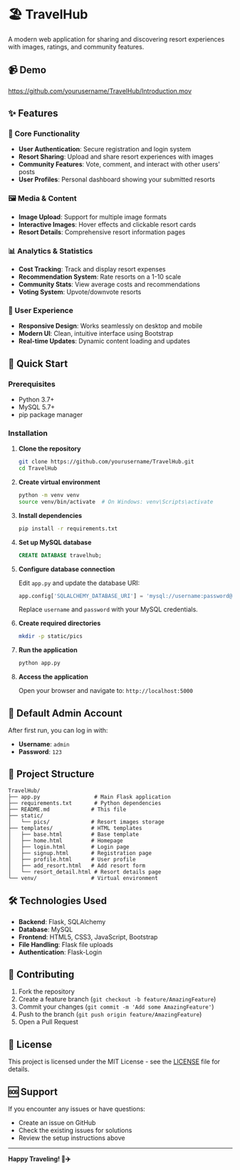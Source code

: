 # 🏖️ TravelHub

A modern web application for sharing and discovering resort experiences with images, ratings, and community features.

## 📹 Demo

https://github.com/yourusername/TravelHub/Introduction.mov

## ✨ Features

### 🎯 Core Functionality
- **User Authentication**: Secure registration and login system
- **Resort Sharing**: Upload and share resort experiences with images
- **Community Features**: Vote, comment, and interact with other users' posts
- **User Profiles**: Personal dashboard showing your submitted resorts

### 🖼️ Media & Content
- **Image Upload**: Support for multiple image formats
- **Interactive Images**: Hover effects and clickable resort cards
- **Resort Details**: Comprehensive resort information pages

### 📊 Analytics & Statistics
- **Cost Tracking**: Track and display resort expenses
- **Recommendation System**: Rate resorts on a 1-10 scale
- **Community Stats**: View average costs and recommendations
- **Voting System**: Upvote/downvote resorts

### 🎨 User Experience
- **Responsive Design**: Works seamlessly on desktop and mobile
- **Modern UI**: Clean, intuitive interface using Bootstrap
- **Real-time Updates**: Dynamic content loading and updates

## 🚀 Quick Start

### Prerequisites
- Python 3.7+
- MySQL 5.7+
- pip package manager

### Installation

1. **Clone the repository**
   ```bash
   git clone https://github.com/yourusername/TravelHub.git
   cd TravelHub
   ```

2. **Create virtual environment**
   ```bash
   python -m venv venv
   source venv/bin/activate  # On Windows: venv\Scripts\activate
   ```

3. **Install dependencies**
   ```bash
   pip install -r requirements.txt
   ```

4. **Set up MySQL database**
   ```sql
   CREATE DATABASE travelhub;
   ```

5. **Configure database connection**
   
   Edit `app.py` and update the database URI:
   ```python
   app.config['SQLALCHEMY_DATABASE_URI'] = 'mysql://username:password@localhost/travelhub'
   ```
   Replace `username` and `password` with your MySQL credentials.

6. **Create required directories**
   ```bash
   mkdir -p static/pics
   ```

7. **Run the application**
   ```bash
   python app.py
   ```

8. **Access the application**
   
   Open your browser and navigate to: `http://localhost:5000`

## 👤 Default Admin Account

After first run, you can log in with:
- **Username**: `admin`
- **Password**: `123`

## 📁 Project Structure

```
TravelHub/
├── app.py                 # Main Flask application
├── requirements.txt       # Python dependencies
├── README.md             # This file
├── static/
│   └── pics/             # Resort images storage
├── templates/            # HTML templates
│   ├── base.html         # Base template
│   ├── home.html         # Homepage
│   ├── login.html        # Login page
│   ├── signup.html       # Registration page
│   ├── profile.html      # User profile
│   ├── add_resort.html   # Add resort form
│   └── resort_detail.html # Resort details page
└── venv/                 # Virtual environment
```

## 🛠️ Technologies Used

- **Backend**: Flask, SQLAlchemy
- **Database**: MySQL
- **Frontend**: HTML5, CSS3, JavaScript, Bootstrap
- **File Handling**: Flask file uploads
- **Authentication**: Flask-Login

## 🤝 Contributing

1. Fork the repository
2. Create a feature branch (`git checkout -b feature/AmazingFeature`)
3. Commit your changes (`git commit -m 'Add some AmazingFeature'`)
4. Push to the branch (`git push origin feature/AmazingFeature`)
5. Open a Pull Request

## 📝 License

This project is licensed under the MIT License - see the [LICENSE](LICENSE) file for details.

## 🆘 Support

If you encounter any issues or have questions:
- Create an issue on GitHub
- Check the existing issues for solutions
- Review the setup instructions above

---

**Happy Traveling! 🌴✈️** 